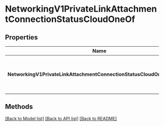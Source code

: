 # NetworkingV1PrivateLinkAttachmentConnectionStatusCloudOneOf

## Properties

Name | Type | Description | Notes
------------ | ------------- | ------------- | -------------
**NetworkingV1PrivateLinkAttachmentConnectionStatusCloudOneOfInterface** | **interface { GetKind() string }** | An interface that can hold any of the proper implementing types |

## Methods


[[Back to Model list]](../README.md#documentation-for-models) [[Back to API list]](../README.md#documentation-for-api-endpoints) [[Back to README]](../README.md)


